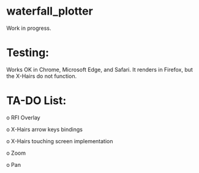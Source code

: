 # waterfall_plotter

Work in progress.

# Testing: 

Works OK in Chrome, Microsoft Edge, and Safari. It renders in Firefox, but the X-Hairs do not function.

# TA-DO List:

o RFI Overlay

o X-Hairs arrow keys bindings

o X-Hairs touching screen implementation

o Zoom

o Pan 
